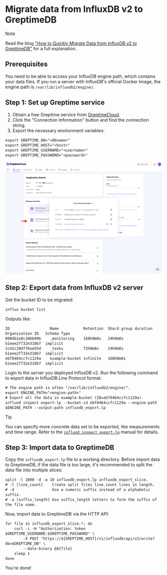 # Migrate data from InfluxDB v2 to GreptimeDB

> [!NOTE]
>
> Read the blog ["How to Quickly Migrate Data from InfluxDB v2 to GreptimeDB"](https://greptime.com/blogs/2024-04-16-migrate-data-from-influxdbv2) for a full explanation.

## Prerequisites

You need to be able to access your InfluxDB engine path, which contains your data files. If you run a server with InfluxDB's official Docker Image, the engine path is `/var/lib/influxdb2/engine/`.

## Step 1: Set up Greptime service

1. Obtain a free Greptime service from [GreptimeCloud](https://console.greptime.cloud/). 
2. Click the "Connection Information" button and find the connection string.
3. Export the necessary environment variables:

```shell
export GREPTIME_DB="<dbname>"
export GREPTIME_HOST="<host>"
export GREPTIME_USERNAME="<username>"
export GREPTIME_PASSWORD="<password>"
```

![Connection](/media/conninfo.png)

## Step 2: Export data from InfluxDB v2 server

Get the bucket ID to be migrated:

```shell
influx bucket list
```

Outputs like:

```text
ID                  Name           Retention  Shard group duration  Organization ID   Schema Type
009db1e8c106b996    _monitoring    168h0m0s   24h0m0s               b1eee2f732e310b7  implicit
1c42c39dff6ee55d    _tasks         72h0m0s    24h0m0s               b1eee2f732e310b7  implicit
ebf8464ccfc1129a    example-bucket infinite   168h0m0s              b1eee2f732e310b7  implicit
```

Login to the server you deployed InfluxDB v2. Run the following command to export data in InfluxDB Line Protocol format:

```shell
# The engine path is often "/var/lib/influxdb2/engine/".
export ENGINE_PATH="<engine-path>"
# Export all the data in example-bucket (ID=ebf8464ccfc1129a).
influxd inspect export-lp --bucket-id ebf8464ccfc1129a --engine-path $ENGINE_PATH --output-path influxdb_export.lp
```

> [!TIP]
>
> You can specify more concrete data set to be exported, like measurements and time range. Refer to the [`influxd inspect export-lp`](https://docs.influxdata.com/influxdb/v2/reference/cli/influxd/inspect/export-lp/) manual for details.

## Step 3: Import data to GreptimeDB

Copy the `influxdb_export.lp` file to a working directory. Before import data to GreptimeDB, if the data file is too large, it's recommended to split the data file into multiple slices:

```shell
split -l 1000 -d -a 10 influxdb_export.lp influxdb_export_slice.
# -l [line_count]    Create split files line_count lines in length.
# -d                 Use a numeric suffix instead of a alphabetic suffix.
# -a [suffix_length] Use suffix_length letters to form the suffix of the file name.
```

Now, import data to GreptimeDB via the HTTP API:

```shell
for file in influxdb_export_slice.*; do
    curl -i -H "Authorization: token $GREPTIME_USERNAME:$GREPTIME_PASSWORD" \
        -X POST "https://${GREPTIME_HOST}/v1/influxdb/api/v2/write?db=$GREPTIME_DB" \
        --data-binary @${file}
    sleep 1
done
```

You're done!
